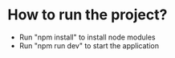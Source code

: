 <h1>How to run the project?</h1>
<ul>
<li>Run "npm install" to install node modules</li>
<li>Run "npm run dev" to start the application</li>
</ul>
